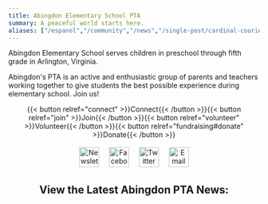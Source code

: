 ```yaml
---
title: Abingdon Elementary School PTA
summary: A peaceful world starts here.
aliases: ["/espanol","/community","/news","/single-post/cardinal-courier-september-14","/interested-in-being-a-part-of-pta-leadership-let-us-know","/interesado-en-formar-parte-del-liderazgo-de-la-pta-háganoslo-saber","/single-post/winter-wonderland-flyer-2022","/product-page/stainless-steel-water-bottle"]
---
```


<style>
hr { display: none; }
.title, .textcenter { text-align: center; }
</style>

<script>
    var images = ["carousel/abingdon-resized.jpg", "carousel/IMG_2663-resized.jpg", "carousel/IMG_5072-cropped-resized.jpg", "carousel/IMG_7308-cropped-resized.jpg", "carousel/IMG_2669-resized.jpg", "carousel/040222_3-cropped-resized.jpg", "carousel/glow-cropped-scaled.jpg"];
    var randomName = images[Math.floor(Math.random() * images.length)];
</script>

<script>document.write('<img src="/' + randomName + '" height="414px" width="736px" alt="Abingdon Elementary" class="imagecenter">');</script>

Abingdon Elementary School serves children in preschool through fifth grade in Arlington, Virginia.

Abingdon's PTA is an active and enthusiastic group of parents and teachers working together to give students the best possible experience during elementary school. Join us!

<div class="textcenter">
{{< button relref="connect" >}}Connect{{< /button >}}{{< button relref="join" >}}Join{{< /button >}}{{< button relref="volunteer" >}}Volunteer{{< /button >}}{{< button relref="fundraising#donate" >}}Donate{{< /button >}}
<br>
<br>
<a href="https://us11.list-manage.com/subscribe?u=e8c2877018f64aa7e1fd2e884&id=b884e2a18e"><img src="/svg/Newsletter.svg" height="40" width="40" alt="Newsletter logo" title="Subscribe to our email newsletter, the Cardinal Courier"></a> &nbsp;&nbsp;&nbsp; <a href="https://www.facebook.com/AbingdonElementaryPTA"><img src="/svg/Facebook.svg" height="40" width="40" alt="Facebook logo" title="Follow us on Facebook"></a> &nbsp;&nbsp;&nbsp; <a href="https://twitter.com/AbingdonPTA"><img src="/svg/Twitter.svg" height="40" width="40" alt="Twitter logo" title="Follow us on Twitter"></a> &nbsp;&nbsp;&nbsp;<!-- <a href="/whatsapp"><img src="/svg/WhatsApp.svg" height="40" width="40" alt="WhatsApp logo" title="Join our WhatsApp groups"></a> &nbsp;&nbsp;&nbsp; <a href="posts/index.xml"><img src="/svg/RSS.svg" height="40" width="40" alt="RSS logo" title="Subscribe to our RSS feed"></a> &nbsp;&nbsp;&nbsp;--> <a href="mailto:pta@abingdonpta.org"><img src="/svg/Email.svg" height="40" width="40" alt="Email logo" title="Email us"></a>

<h2>View the Latest Abingdon PTA News:</h2>
</div>